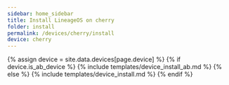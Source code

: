 ```yaml
---
sidebar: home_sidebar
title: Install LineageOS on cherry
folder: install
permalink: /devices/cherry/install
device: cherry
---
```

{% assign device = site.data.devices[page.device] %}
{% if device.is_ab_device %}
{% include templates/device_install_ab.md %}
{% else %}
{% include templates/device_install.md %}
{% endif %}
